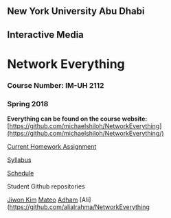 ## New York University Abu Dhabi
## Interactive Media
# Network Everything
### Course Number: IM-UH 2112
### Spring 2018

**Everything can be found on the course website:**   
[https://github.com/michaelshiloh/NetworkEverything](https://github.com/michaelshiloh/NetworkEverything/)


[Current Homework
Assignment](https://github.com/michaelshiloh/NetworkEverything/blob/master/schedule.md#current-homework-assignment)

[Syllabus](syllabus.md)  

[Schedule](schedule.md)

Student Github repositories


[Jiwon Kim](https://github.com/JiwonKim17/Network-Everything)
[Mateo](https://github.com/mjm973/NetworkEverything)
[Adham](https://github.com/AdhamChakohi/networkeverything)
[Ali](https://github.com/alialrahma/NetworkEverything

